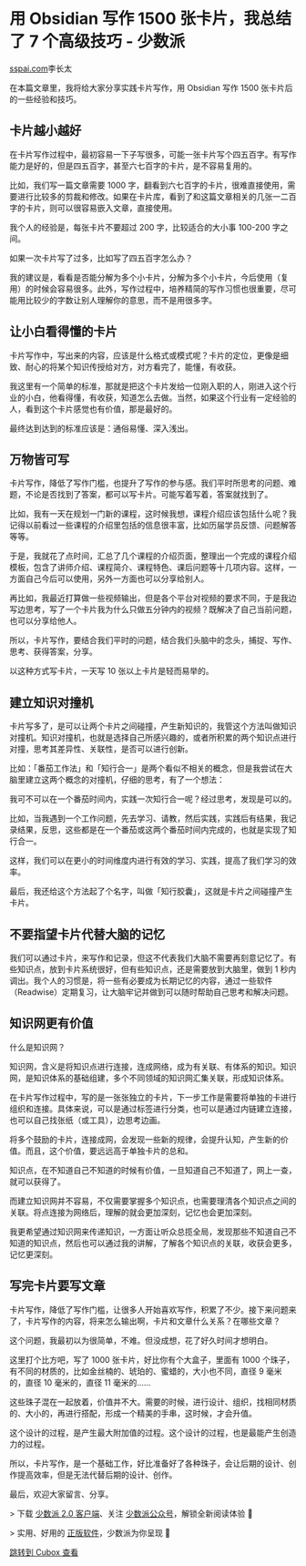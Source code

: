 用 Obsidian 写作 1500 张卡片，我总结了 7 个高级技巧 - 少数派
=========================================

[sspai.com](https://sspai.com/post/77871)李长太

在本篇文章里，我将给大家分享实践卡片写作，用 Obsidian 写作 1500 张卡片后的一些经验和技巧。

卡片越小越好
------

在卡片写作过程中，最初容易一下子写很多，可能一张卡片写个四五百字。有写作能力是好的，但是四五百字，甚至六七百字的卡片，是不容易复用的。

比如，我们写一篇文章需要 1000 字，翻看到六七百字的卡片，很难直接使用，需要进行比较多的剪裁和修改。如果在卡片库，看到了和这篇文章相关的几张一二百字的卡片，则可以很容易嵌入文章，直接使用。

我个人的经验是，每张卡片不要超过 200 字，比较适合的大小事 100-200 字之间。

如果一次卡片写了过多，比如写了四五百字怎么办？

我的建议是，看看是否能分解为多个小卡片，分解为多个小卡片，今后使用（复用）的时候会容易很多。此外，写作过程中，培养精简的写作习惯也很重要，尽可能用比较少的字数让别人理解你的意思，而不是用很多字。

让小白看得懂的卡片
---------

卡片写作中，写出来的内容，应该是什么格式或模式呢？卡片的定位，更像是细致、耐心的将某个知识传授给对方，对方看完了，能懂，有收获。

我这里有一个简单的标准，那就是把这个卡片发给一位刚入职的人，刚进入这个行业的小白，他看得懂，有收获，知道怎么去做。当然，如果这个行业有一定经验的人，看到这个卡片感觉也有价值，那是最好的。

最终达到达到的标准应该是：通俗易懂、深入浅出。

万物皆可写
-----

卡片写作，降低了写作门槛，也提升了写作的参与感。我们平时所思考的问题、难题，不论是否找到了答案，都可以写卡片。可能写着写着，答案就找到了。

比如，我有一天在规划一门新的课程，这时候我想，课程介绍应该包括什么呢？我记得以前看过一些课程的介绍里包括的信息很丰富，比如历届学员反馈、问题解答等等。

于是，我就花了点时间，汇总了几个课程的介绍页面，整理出一个完成的课程介绍模板，包含了讲师介绍、课程简介、课程特色、课后问题等十几项内容。这样，一方面自己今后可以使用，另外一方面也可以分享给别人。

再比如，我最近打算做一些视频输出，但是各个平台对视频的要求不同，于是我边写边思考，写了一个卡片我为什么只做五分钟内的视频？既解决了自己当前问题，也可以分享给他人。

所以，卡片写作，要结合我们平时的问题，结合我们头脑中的念头，捕捉、写作、思考、获得答案，分享。

以这种方式写卡片，一天写 10 张以上卡片是轻而易举的。

建立知识对撞机
-------

卡片写多了，是可以让两个卡片之间碰撞，产生新知识的，我管这个方法叫做知识对撞机。知识对撞机，也就是选择自己所感兴趣的，或者所积累的两个知识点进行对撞，思考其差异性、关联性，是否可以进行创新。

比如：「番茄工作法」和「知行合一」是两个看似不相关的概念，但是我尝试在大脑里建立这两个概念的对撞机，仔细的思考，有了一个想法：

我可不可以在一个番茄时间内，实践一次知行合一呢？经过思考，发现是可以的。

比如，当我遇到一个工作问题，先去学习、请教，然后实践，实践后有结果，我记录结果，反思，这些都是在一个番茄或这两个番茄时间内完成的，也就是实现了知行合一。

这样，我们可以在更小的时间维度内进行有效的学习、实践，提高了我们学习的效率。

最后，我还给这个方法起了个名字，叫做「知行胶囊」，这就是卡片之间碰撞产生卡片。

不要指望卡片代替大脑的记忆
-------------

我们可以通过卡片，来写作和记录，但这不代表我们大脑不需要再刻意记忆了。有些知识点，放到卡片系统很好，但有些知识点，还是需要放到大脑里，做到 1 秒内调出。我个人的习惯是，将一些有必要成为长期记忆的内容，通过一些软件（Readwise）定期复习，让大脑牢记并做到可以随时帮助自己思考和解决问题。

知识网更有价值
-------

什么是知识网？

知识网，含义是将知识点进行连接，连成网络，成为有关联、有体系的知识。知识网，是知识体系的基础组建，多个不同领域的知识网汇集关联，形成知识体系。

在卡片写作过程中，写的是一张张独立的卡片，下一步工作是需要将单独的卡进行组织和连接。具体来说，可以是通过标签进行分类，也可以是通过内链建立连接，也可以自己找张纸（或工具），边思考边画。

将多个鼓励的卡片，连接成网，会发现一些新的规律，会提升认知，产生新的价值。而且，这个价值，要远远高于单独卡片的总和。

知识点，在不知道自己不知道的时候有价值，一旦知道自己不知道了，网上一查，就可以获得了。

而建立知识网并不容易，不仅需要掌握多个知识点，也需要理清各个知识点之间的关联。将点连接为网络后，理解的就会更加深刻，记忆也会更加深刻。

我更希望通过知识网来传递知识，一方面让听众总揽全局，发现那些不知道自己不知道的知识点，然后也可以通过我的讲解，了解各个知识点的关联，收获会更多，记忆更深刻。

写完卡片要写文章
--------

卡片写作，降低了写作门槛，让很多人开始喜欢写作，积累了不少。接下来问题来了，卡片写作的内容，将来怎么输出啊，卡片和文章什么关系？在哪些文章？

这个问题，我最初以为很简单，不难。但没成想，花了好久时间才想明白。

这里打个比方吧，写了 1000 张卡片，好比你有个大盒子，里面有 1000 个珠子，有不同的材质的，比如金丝楠的、琥珀的、蜜蜡的，大小也不同，直径 9 毫米的，直径 10 毫米的，直径 11 毫米的......

这些珠子混在一起放着，价值并不大。需要的时候，进行设计、组织，找相同材质的、大小的，再进行搭配，形成一个精美的手串，这时候，才会升值。

这个设计的过程，是产生最大附加值的过程。这个设计的过程，也是最能产生创造力的过程。

所以，卡片写作，是一个基础工作，好比准备好了各种珠子，会让后期的设计、创作提高效率，但是无法代替后期的设计、创作。

最后，欢迎大家留言、分享。

\> 下载 [少数派 2.0 客户端](https://sspai.com/page/client)、关注 [少数派公众号](https://sspai.com/s/J71e)，解锁全新阅读体验 📰

\> 实用、好用的 [正版软件](https://sspai.com/mall)，少数派为你呈现 🚀

[跳转到 Cubox 查看](https://cubox.pro/my/card?id=7018155393780025675)
